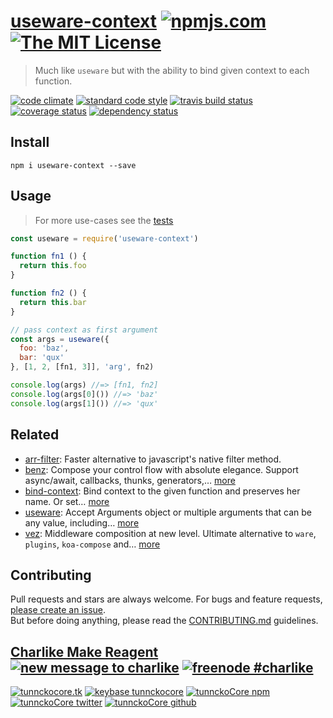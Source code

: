 # [useware-context][author-www-url] [![npmjs.com][npmjs-img]][npmjs-url] [![The MIT License][license-img]][license-url] 

> Much like `useware` but with the ability to bind given context to each function.

[![code climate][codeclimate-img]][codeclimate-url] [![standard code style][standard-img]][standard-url] [![travis build status][travis-img]][travis-url] [![coverage status][coveralls-img]][coveralls-url] [![dependency status][david-img]][david-url]


## Install
```
npm i useware-context --save
```


## Usage
> For more use-cases see the [tests](./test.js)

```js
const useware = require('useware-context')

function fn1 () {
  return this.foo
}

function fn2 () {
  return this.bar
}

// pass context as first argument
const args = useware({
  foo: 'baz',
  bar: 'qux'
}, [1, 2, [fn1, 3]], 'arg', fn2)

console.log(args) //=> [fn1, fn2]
console.log(args[0]()) //=> 'baz'
console.log(args[1]()) //=> 'qux'
```


## Related
- [arr-filter](https://github.com/jonschlinkert/arr-filter): Faster alternative to javascript's native filter method.
- [benz](https://github.com/tunnckocore/benz): Compose your control flow with absolute elegance. Support async/await, callbacks, thunks, generators,… [more](https://github.com/tunnckocore/benz)
- [bind-context](https://github.com/tunnckocore/bind-context): Bind context to the given function and preserves her name. Or set… [more](https://github.com/tunnckocore/bind-context)
- [useware](https://github.com/tunnckocore/useware): Accept Arguments object or multiple arguments that can be any value, including… [more](https://github.com/tunnckocore/useware)
- [vez](https://github.com/tunnckocore/vez): Middleware composition at new level. Ultimate alternative to `ware`, `plugins`, `koa-compose` and… [more](https://github.com/tunnckocore/vez)


## Contributing
Pull requests and stars are always welcome. For bugs and feature requests, [please create an issue](https://github.com/tunnckoCore/useware-context/issues/new).  
But before doing anything, please read the [CONTRIBUTING.md](./CONTRIBUTING.md) guidelines.


## [Charlike Make Reagent](http://j.mp/1stW47C) [![new message to charlike][new-message-img]][new-message-url] [![freenode #charlike][freenode-img]][freenode-url]

[![tunnckocore.tk][author-www-img]][author-www-url] [![keybase tunnckocore][keybase-img]][keybase-url] [![tunnckoCore npm][author-npm-img]][author-npm-url] [![tunnckoCore twitter][author-twitter-img]][author-twitter-url] [![tunnckoCore github][author-github-img]][author-github-url]


[npmjs-url]: https://www.npmjs.com/package/useware-context
[npmjs-img]: https://img.shields.io/npm/v/useware-context.svg?label=useware-context

[license-url]: https://github.com/tunnckoCore/useware-context/blob/master/LICENSE
[license-img]: https://img.shields.io/badge/license-MIT-blue.svg


[codeclimate-url]: https://codeclimate.com/github/tunnckoCore/useware-context
[codeclimate-img]: https://img.shields.io/codeclimate/github/tunnckoCore/useware-context.svg

[travis-url]: https://travis-ci.org/tunnckoCore/useware-context
[travis-img]: https://img.shields.io/travis/tunnckoCore/useware-context.svg

[coveralls-url]: https://coveralls.io/r/tunnckoCore/useware-context
[coveralls-img]: https://img.shields.io/coveralls/tunnckoCore/useware-context.svg

[david-url]: https://david-dm.org/tunnckoCore/useware-context
[david-img]: https://img.shields.io/david/tunnckoCore/useware-context.svg

[standard-url]: https://github.com/feross/standard
[standard-img]: https://img.shields.io/badge/code%20style-standard-brightgreen.svg


[author-www-url]: http://www.tunnckocore.tk
[author-www-img]: https://img.shields.io/badge/www-tunnckocore.tk-fe7d37.svg

[keybase-url]: https://keybase.io/tunnckocore
[keybase-img]: https://img.shields.io/badge/keybase-tunnckocore-8a7967.svg

[author-npm-url]: https://www.npmjs.com/~tunnckocore
[author-npm-img]: https://img.shields.io/badge/npm-~tunnckocore-cb3837.svg

[author-twitter-url]: https://twitter.com/tunnckoCore
[author-twitter-img]: https://img.shields.io/badge/twitter-@tunnckoCore-55acee.svg

[author-github-url]: https://github.com/tunnckoCore
[author-github-img]: https://img.shields.io/badge/github-@tunnckoCore-4183c4.svg

[freenode-url]: http://webchat.freenode.net/?channels=charlike
[freenode-img]: https://img.shields.io/badge/freenode-%23charlike-5654a4.svg

[new-message-url]: https://github.com/tunnckoCore/messages
[new-message-img]: https://img.shields.io/badge/send%20me-message-green.svg